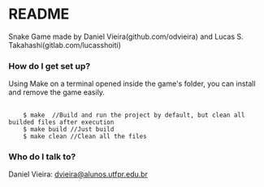 # README #

Snake Game made by Daniel Vieira(github.com/odvieira) and Lucas S. Takahashi(gitlab.com/lucasshoiti)

### How do I get set up? ###

Using Make on a terminal opened inside the game's folder, you can install and remove the game easily.
##
		$ make 	//Build and run the project by default, but clean all builded files after execution
		$ make build //Just build
		$ make clean //Clean all the files

### Who do I talk to? ###

Daniel Vieira: dvieira@alunos.utfpr.edu.br
